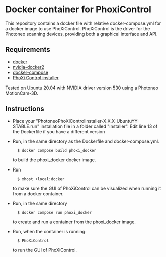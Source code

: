 # Docker container for PhoxiControl

This repository contains a docker file with relative docker-compose.yml for a docker image to use PhoXiControl. PhoXiControl is the driver for the Photoneo scanning devices, providing both a graphical interface and API.

## Requirements

- [docker](https://docs.docker.com/install/)
- [nvidia-docker2](https://docs.nvidia.com/datacenter/cloud-native/container-toolkit/install-guide.html#docker)
- [docker-compose](https://docs.docker.com/compose/install/)
- [PhoXi Control installer](https://www.photoneo.com/downloads/phoxi-control/)

Tested on Ubuntu 20.04 with NVIDIA driver version 530 using a Photoneo MotionCam-3D.

## Instructions
- Place your "PhotoneoPhoXiControlInstaller-X.X.X-UbuntuYY-STABLE.run" installation file in a folder called "Installer". Edit line 13 of the Dockerfile if you have a different version
- Run, in the same directory  as the Dockerfile and docker-compose.yml.

        $ docker compose build phoxi_docker

    to build the phoxi_docker docker image.
- Run
  
        $ xhost +local:docker
        
    to make sure the GUI of PhoXiControl can be visualized when running it from a docker container.
- Run, in the same directory
  
        $ docker compose run phoxi_docker

    to create and run a container from the phoxi_docker image.
- Run, when the container is running:
  
        $ PhoXiControl

    to run the GUI of PhoXiControl.
